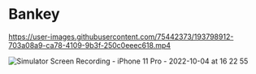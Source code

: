 # Bankey

https://user-images.githubusercontent.com/75442373/193798912-703a08a9-ca78-4109-9b3f-250c0eeec618.mp4

![Simulator Screen Recording - iPhone 11 Pro - 2022-10-04 at 16 22 55](https://user-images.githubusercontent.com/75442373/193799144-8871c1ac-b8e5-4466-85d4-4a6ebfa1fec8.gif)
